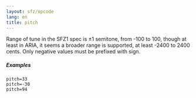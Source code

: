 ```yaml
---
layout: sfz/opcode
lang: en
title: pitch
---
```

Range of tune in the SFZ1 spec is ±1 semitone, from -100 to 100, though at least
in ARIA, it seems a broader range is supported, at least -2400 to 2400 cents.
Only negative values must be prefixed with sign.

##### Examples

```
pitch=33
pitch=-30
pitch=94
```
